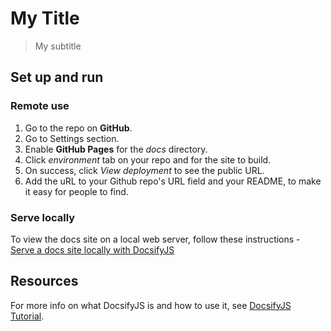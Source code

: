 # My Title
> My subtitle


## Set up and run

### Remote use

1. Go to the repo on **GitHub**.
2. Go to Settings section.
3. Enable **GitHub Pages** for the _docs_ directory.
4. Click _environment_ tab on your repo and for the site to build.
5. On success, click _View deployment_ to see the public URL.
6. Add the uRL to your Github repo's URL field and your README, to make it easy for people to find.

### Serve locally

To view the docs site on a local web server, follow these instructions - [Serve a docs site locally with DocsifyJS](https://gist.github.com/MichaelCurrin/4c8060dcc9d8841f842eeebc7a1436d8)


## Resources

For more info on what DocsifyJS is and how to use it, see [DocsifyJS Tutorial](https://michaelcurrin.github.io/docsify-js-tutorial/#/?id=serve-a-docsify-site-locally).
